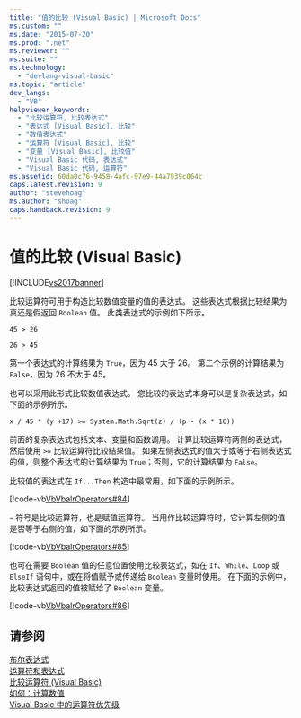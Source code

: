 ```yaml
---
title: "值的比较 (Visual Basic) | Microsoft Docs"
ms.custom: ""
ms.date: "2015-07-20"
ms.prod: ".net"
ms.reviewer: ""
ms.suite: ""
ms.technology: 
  - "devlang-visual-basic"
ms.topic: "article"
dev_langs: 
  - "VB"
helpviewer_keywords: 
  - "比较运算符, 比较表达式"
  - "表达式 [Visual Basic], 比较"
  - "数值表达式"
  - "运算符 [Visual Basic], 比较"
  - "变量 [Visual Basic], 比较值"
  - "Visual Basic 代码, 表达式"
  - "Visual Basic 代码, 运算符"
ms.assetid: 60da0c76-9458-4afc-97e9-44a7939c064c
caps.latest.revision: 9
author: "stevehoag"
ms.author: "shoag"
caps.handback.revision: 9
---
```

# 值的比较 (Visual Basic)
[!INCLUDE[vs2017banner](../../../../visual-basic/includes/vs2017banner.md)]

比较运算符可用于构造比较数值变量的值的表达式。  这些表达式根据比较结果为真还是假返回 `Boolean` 值。  此类表达式的示例如下所示。  
  
 `45 > 26`  
  
 `26 > 45`  
  
 第一个表达式的计算结果为 `True`，因为 45 大于 26。  第二个示例的计算结果为 `False`，因为 26 不大于 45。  
  
 也可以采用此形式比较数值表达式。  您比较的表达式本身可以是复杂表达式，如下面的示例所示。  
  
 `x / 45 * (y +17) >= System.Math.Sqrt(z) / (p - (x * 16))`  
  
 前面的复杂表达式包括文本、变量和函数调用。  计算比较运算符两侧的表达式，然后使用 `>=` 比较运算符比较结果值。  如果左侧表达式的值大于或等于右侧表达式的值，则整个表达式的计算结果为 `True`；否则，它的计算结果为 `False`。  
  
 比较值的表达式在 `If...Then` 构造中最常用，如下面的示例所示。  
  
 [!code-vb[VbVbalrOperators#84](../../../../visual-basic/language-reference/operators/codesnippet/VisualBasic/value-comparisons_1.vb)]  
  
 `=` 符号是比较运算符，也是赋值运算符。  当用作比较运算符时，它计算左侧的值是否等于右侧的值，如下面的示例所示。  
  
 [!code-vb[VbVbalrOperators#85](../../../../visual-basic/language-reference/operators/codesnippet/VisualBasic/value-comparisons_2.vb)]  
  
 也可在需要 `Boolean` 值的任意位置使用比较表达式，如在 `If`、`While`、`Loop` 或 `ElseIf` 语句中，或在将值赋予或传递给 `Boolean` 变量时使用。  在下面的示例中，比较表达式返回的值被赋给了 `Boolean` 变量。  
  
 [!code-vb[VbVbalrOperators#86](../../../../visual-basic/language-reference/operators/codesnippet/VisualBasic/value-comparisons_3.vb)]  
  
## 请参阅  
 [布尔表达式](../../../../visual-basic/programming-guide/language-features/operators-and-expressions/boolean-expressions.md)   
 [运算符和表达式](../../../../visual-basic/programming-guide/language-features/operators-and-expressions/index.md)   
 [比较运算符 \(Visual Basic\)](../../../../visual-basic/programming-guide/language-features/operators-and-expressions/comparison-operators.md)   
 [如何：计算数值](../../../../visual-basic/programming-guide/language-features/operators-and-expressions/how-to-calculate-numeric-values.md)   
 [Visual Basic 中的运算符优先级](../../../../visual-basic/language-reference/operators/operator-precedence.md)
